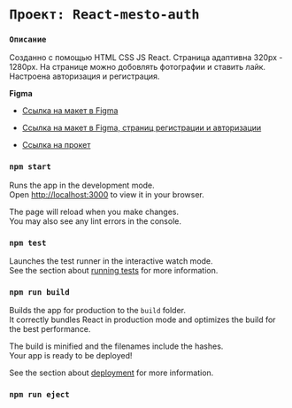 # `Проект: React-mesto-auth`

### `Описание`

Созданно с помощью HTML CSS JS React. Страница адаптивна 320px - 1280px.
На странице можно добовлять фотографии и ставить лайк.
Настроена авторизация и регистрация.

**Figma**

- [Ссылка на макет в Figma](https://www.figma.com/file/2cn9N9jSkmxD84oJik7xL7/JavaScript.-Sprint-4?node-id=0%3A1)
- [Ссылка на макет в Figma, страниц регистрации и авторизации](https://www.figma.com/file/5H3gsn5lIGPwzBPby9jAOo/Sprint-14-RU?node-id=0%3A1.)

- [Ссылка на прокет](https://galinakhusnutdinova.github.io/react-mesto-auth/)



### `npm start`

Runs the app in the development mode.\
Open [http://localhost:3000](http://localhost:3000) to view it in your browser.

The page will reload when you make changes.\
You may also see any lint errors in the console.

### `npm test`

Launches the test runner in the interactive watch mode.\
See the section about [running tests](https://facebook.github.io/create-react-app/docs/running-tests) for more information.

### `npm run build`

Builds the app for production to the `build` folder.\
It correctly bundles React in production mode and optimizes the build for the best performance.

The build is minified and the filenames include the hashes.\
Your app is ready to be deployed!

See the section about [deployment](https://facebook.github.io/create-react-app/docs/deployment) for more information.

### `npm run eject`
